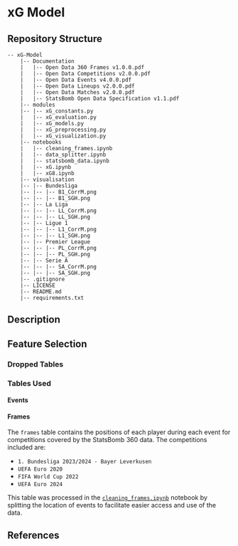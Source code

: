 # xG Model

## Repository Structure

```
-- xG-Model
    |-- Documentation
    |   |-- Open Data 360 Frames v1.0.0.pdf
    |   |-- Open Data Competitions v2.0.0.pdf
    |   |-- Open Data Events v4.0.0.pdf
    |   |-- Open Data Lineups v2.0.0.pdf
    |   |-- Open Data Matches v2.0.0.pdf
    |   |-- StatsBomb Open Data Specification v1.1.pdf
    |-- modules
    |-- |-- xG_constants.py
    |   |-- xG_evaluation.py
    |   |-- xG_models.py
    |   |-- xG_preprocessing.py
    |   |-- xG_visualization.py
    |-- notebooks
    |   |-- cleaning_frames.ipynb
    |   |-- data_splitter.ipynb
    |   |-- statsbomb_data.ipynb
    |   |-- xG.ipynb
    |   |-- xG8.ipynb
    |-- visualisation
    |-- |-- Bundesliga
    |-- |-- |-- B1_CorrM.png
    |-- |-- |-- B1_SGH.png
    |-- |-- La Liga
    |-- |-- |-- LL_CorrM.png
    |-- |-- |-- LL_SGH.png
    |-- |-- Ligue 1
    |-- |-- |-- L1_CorrM.png
    |-- |-- |-- L1_SGH.png
    |-- |-- Premier League
    |-- |-- |-- PL_CorrM.png
    |-- |-- |-- PL_SGH.png
    |-- |-- Serie A
    |-- |-- |-- SA_CorrM.png
    |-- |-- |-- SA_SGH.png
    |-- .gitignore
    |-- LICENSE
    |-- README.md
    |-- requirements.txt
```


## Description

## Feature Selection

### Dropped Tables

### Tables Used

#### Events

#### Frames

The `frames` table contains the positions of each player during each event for competitions covered by the StatsBomb 360 data. The competitions included are:

- `1. Bundesliga 2023/2024 - Bayer Leverkusen`
- `UEFA Euro 2020`
- `FIFA World Cup 2022`
- `UEFA Euro 2024`

This table was processed in the <a href='cleaning_frames.ipynb'>`cleaning_frames.ipynb`</a> notebook by splitting the location of events to facilitate easier access and use of the data.

## References